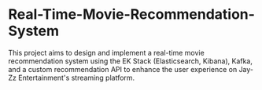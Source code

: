 # Real-Time-Movie-Recommendation-System
This project aims to design and implement a real-time movie recommendation system using the EK Stack (Elasticsearch, Kibana), Kafka, and a custom recommendation API to enhance the user experience on Jay-Zz Entertainment's streaming platform.
